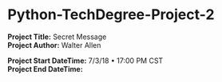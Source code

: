 # Python-TechDegree-Project-2
**Project Title:** Secret Message\
**Project Author:** Walter Allen

**Project Start DateTime:** 7/3/18 • 17:00 PM CST\
**Project End DateTime:**   
